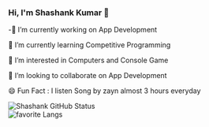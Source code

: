 ### Hi, I'm Shashank Kumar 👋

-🔭 I’m currently working on App Development

🌱 I’m currently learning Competitive Programming

👀 I’m interested in Computers and Console Game

👯 I’m looking to collaborate on App Development

😄 Fun Fact : I listen Song by zayn almost 3 hours everyday


![Shashank GitHub Status](https://github-readme-stats.vercel.app/api?username=shashank-kumar-saxena&count_private=true)    
![favorite Langs](https://github-readme-stats.vercel.app/api/top-langs/?username=shashank-kumar-saxena&langs_count=8)



